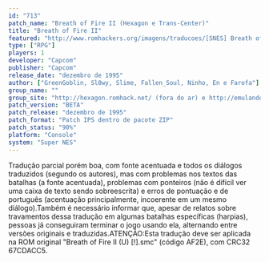 ```yaml
---
id: "713"
patch_name: "Breath of Fire II (Hexagon e Trans-Center)"
title: "Breath of Fire II"
featured: "http://www.romhackers.org/imagens/traducoes/[SNES] Breath of Fire II - Hexagon e Trans-Center - 1.png"
type: ["RPG"]
players: 1
developer: "Capcom"
publisher: "Capcom"
release_date: "dezembro de 1995"
author: ["GreenGoblin, Sl0wy, Slime, Fallen_Soul, Ninho, En e Farofa"]
group_name: ""
group_site: "http://hexagon.romhack.net/ (fora do ar) e http://emulandogba.sites.uol.com.br/index2.html"
patch_version: "BETA"
patch_release: "dezembro de 1995"
patch_format: "Patch IPS dentro de pacote ZIP"
patch_status: "90%"
platform: "Console"
system: "Super NES"
---
```


Tradução parcial porém boa, com fonte acentuada e todos os diálogos traduzidos (segundo os autores), mas com problemas nos textos das batalhas (a fonte acentuada), problemas com ponteiros (não é difícil ver uma caixa de texto sendo sobreescrita) e erros de pontuação e de português (acentuação principalmente, incoerente em um mesmo diálogo).Também é necessário informar que, apesar de relatos sobre travamentos dessa tradução em algumas batalhas específicas (harpias), pessoas já conseguiram terminar o jogo usando ela, alternando entre versões originais e traduzidas.ATENÇÃO:Esta tradução deve ser aplicada na ROM original "Breath of Fire II (U) [!].smc" (código AF2E), com CRC32 67CDACC5.